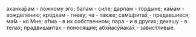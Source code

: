 ахан̇ка̄рам - ложному эго; балам - силе; дарпам - гордыне; ка̄мам - вожделению; кродхам - гневу; ча - также; сам̇ш́рита̄х̣ - предавшиеся; ма̄м - ко Мне; а̄тма - в их собственном; пара - и в других; дехешу - в телах; прадвишантах̣ - поносящие; абхйасӯйака̄х̣ - завистливые.